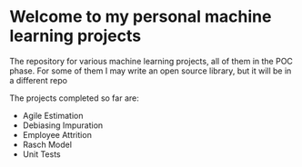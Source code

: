 # Welcome to my personal machine learning projects
The repository for various machine learning projects, all of them in the POC phase. For some of them I may write an open source library, but it will be in a different repo

The projects completed so far are:
* Agile Estimation
* Debiasing Impuration
* Employee Attrition
* Rasch Model
* Unit Tests
